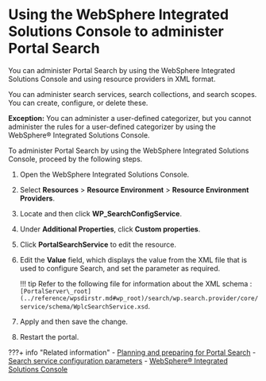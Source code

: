 # Using the WebSphere Integrated Solutions Console to administer Portal Search

You can administer Portal Search by using the WebSphere Integrated Solutions Console and using resource providers in XML format.

You can administer search services, search collections, and search scopes. You can create, configure, or delete these.

**Exception:** You can administer a user-defined categorizer, but you cannot administer the rules for a user-defined categorizer by using the WebSphere® Integrated Solutions Console.

To administer Portal Search by using the WebSphere Integrated Solutions Console, proceed by the following steps.

1.  Open the WebSphere Integrated Solutions Console.

2.  Select **Resources** \> **Resource Environment** \> **Resource Environment Providers**.

3.  Locate and then click **WP\_SearchConfigService**.

4.  Under **Additional Properties**, click **Custom properties**.

5.  Click **PortalSearchService** to edit the resource.

6.  Edit the **Value** field, which displays the value from the XML file that is used to configure Search, and set the parameter as required.

    !!! tip
        Refer to the following file for information about the XML schema : `[PortalServer\_root](../reference/wpsdirstr.md#wp_root)/search/wp.search.provider/core/service/schema/WplcSearchService.xsd`.

7.  Apply and then save the change.

8.  Restart the portal.



???+ info "Related information"
    - [Planning and preparing for Portal Search](../../planning_portal_search/index.md)
    - [Search service configuration parameters](../../cfg_dx_search/search_service_params/index.md)
    - [WebSphere® Integrated Solutions Console](../../../../deploy_dx/manage/portal_admin_tools/WebSphere_Integrated_Solutions_Console.md)

